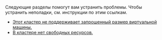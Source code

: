 Следующие разделы помогут вам устранить проблемы. Чтобы устранить неполадки, см. инструкции по этим ссылкам.

- [Этот кластер не поддерживает запрошенный размер виртуальной машины.](../articles/virtual-machines/troubleshooting/troubleshoot-deploy-vm-linux.md#the-cluster-cannot-support-the-requested-vm-size)
- [В кластере нет свободных ресурсов.](../articles/virtual-machines/troubleshooting/troubleshoot-deploy-vm-linux.md#the-cluster-does-not-have-free-resources)
